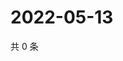 # 2022-05-13

共 0 条

<!-- BEGIN WEIBO -->
<!-- 最后更新时间 Fri May 13 2022 09:15:07 GMT+0800 (China Standard Time) -->

<!-- END WEIBO -->
